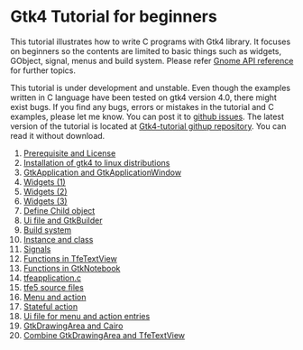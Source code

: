 # Gtk4 Tutorial for beginners

This tutorial illustrates how to write C programs with Gtk4 library.
It focuses on beginners so the contents are limited to basic things such as widgets, GObject, signal, menus and build system.
Please refer [Gnome API reference](https://developer.gnome.org/) for further topics.

This tutorial is under development and unstable.
Even though the  examples written in C language have been tested on gtk4 version 4.0,
there might exist bugs.
If you find any bugs, errors or mistakes in the tutorial and C examples,
please let me know.
You can post it to [github issues](https://github.com/ToshioCP/Gtk4-tutorial/issues).
The latest version of the tutorial is located at [Gtk4-tutorial githup repository](https://github.com/ToshioCP/Gtk4-tutorial).
You can read it without download.

1. [Prerequisite and License](gfm/sec1.md)
1. [Installation of gtk4 to linux distributions](gfm/sec2.md)
1. [GtkApplication and GtkApplicationWindow](gfm/sec3.md)
1. [Widgets (1)](gfm/sec4.md)
1. [Widgets (2)](gfm/sec5.md)
1. [Widgets (3)](gfm/sec6.md)
1. [Define Child object](gfm/sec7.md)
1. [Ui file and GtkBuilder](gfm/sec8.md)
1. [Build system](gfm/sec9.md)
1. [Instance and class](gfm/sec10.md)
1. [Signals](gfm/sec11.md)
1. [Functions in TfeTextView](gfm/sec12.md)
1. [Functions in GtkNotebook](gfm/sec13.md)
1. [tfeapplication.c](gfm/sec14.md)
1. [tfe5 source files](gfm/sec15.md)
1. [Menu and action](gfm/sec16.md)
1. [Stateful action](gfm/sec17.md)
1. [Ui file for menu and action entries](gfm/sec18.md)
1. [GtkDrawingArea and Cairo](gfm/sec19.md)
1. [Combine GtkDrawingArea and TfeTextView](gfm/sec20.md)
